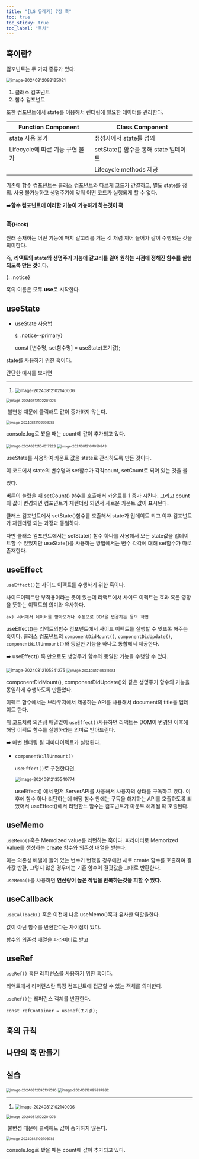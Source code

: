 ```yaml
---
title: "[LG 유레카] 7장 훅"
toc: true
toc_sticky: true
toc_label: "목차"
---
```


## 훅이란?

컴포넌트는 두 가지 종류가 있다.

<img src="/../../images/2024-08-12-훅/image-20240812093125021.png" alt="image-20240812093125021" style="zoom:80%;" />

1. 클래스 컴포넌트
2. 함수 컴포넌트

또한 컴포넌트에서 state를 이용해서 렌더링에 필요한 데이터를 관리한다.

| Function Component              | Class Component                       |
| ------------------------------- | ------------------------------------- |
| state 사용 불가                 | 생성자에서 state를 정의               |
| Lifecycle에 따른 기능 구현 불가 | setState() 함수를 통해 state 업데이트 |
|                                 | Lifecycle methods 제공                |

기존에 함수 컴포넌트는 클래스 컴포넌트와 다르게 코드가 간결하고, 별도 state를 정의. 사용 불가능하고 생명주기에 맞춰 어떤 코드가 실행되게 할 수 없다.

➡️**함수 컴포넌트에 이러한 기능이 가능하게 하는것이 <span class="hlm">훅</span>**



### 훅<small>(Hook)</small>

원래 존재하는 어떤 기능에 마치 갈고리를 거는 것 처럼 끼어 들어가 같이 수행되는 것을 의미한다.

즉, <span class="hlm">**리액트의 state와 생명주기 기능에 갈고리를 걸어 원하는 시점에 정해진 함수를 실행되도록 만든 것**</span>이다.

{: .notice}

훅의 이름은 모두 **use**로 시작한다.



## useState

- useState 사용법

  {: .notice--primary}

  const [변수명, set함수명] = useState(초기값);

state를 사용하기 위한 훅이다.

간단한 예시를 보자면



---

1. <img src="/../../images/2024-08-12-훅/image-20240812102140006.png" alt="image-20240812102140006" style="zoom:80%;" />

<img src="../../../images/2024-08-12-훅/image-20240812102201076.png" alt="image-20240812102201076" style="zoom:67%;" />

​		불변성 때문에 클릭해도 값이 증가하지 않는다.

<img src="/../../images/2024-08-12-훅/image-20240812102703785.png" alt="image-20240812102703785" style="zoom:65%;" />

console.log로 봤을 때는 count에 값이 추가되고 있다.



<img src="/../../images/2024-08-12-훅/image-20240812104017228.png" alt="image-20240812104017228" style="zoom:67%;" />

<img src="/../../images/2024-08-12-훅/image-20240812104059843.png" alt="image-20240812104059843" style="zoom:65%;" />



useState를 사용하여 카운트 값을 state로 관리하도록 만든 것이다.

이 코드에서 state의 변수명과 set함수가 각각count, setCount로 되어 있는 것을 볼 

있다.

버튼이 눌렸을 때 setCount() 함수를 호출해서 카운트를 1 증가 시킨다. 그리고 count의 값이 변경되면 컴포넌트가 재렌더링 되면서 새로운 카운트 값이 표시된다.



클래스 컴포넌트에서 setState()함수를 호출해서 state가 업데이트 되고 이후 컴포넌트가 재렌더링 되는 과정과 동일하다. 

다만 클래스 컴포넌트에서는 setState() 함수 하나를 사용해서 모든 state값을 업데이트할 수 있었지만 useState()를 사용하는 방법에서는 변수 각각에 대해 set함수가 따로 존재한다.

## useEffect

`useEffect()`는  사이드 이펙트를 수행하기 위한 훅이다. 

사이드이펙트란 부작용이라는 뜻이 있는데 리액트에서 사이드 이펙트는  효과 혹은 영향을 뜻하는 이펙트의 의미와 유사하다.

`ex) 서버에서 데이터를 받아오거나 수동으로 DOM을 변경하는 등의 작업`



useEffect()는 리액트의함수 컴포넌트에서 사이드 이펙트를 실행할 수 잇또록 해주는 훅이다. 클래스 컴포넌트의 `componentDidMount()`, `componentDidUpdate()`, `componentWillUnmount()`와 동일한 기능을 하나로 통합해서 제공한다.

➡️ useEffect() 훅 만으로도 생명주기 함수와 동일한 기능을 수행할 수 있다.

<img src="/../../images/2024-08-12-훅/image-20240812105241275.png" alt="image-20240812105241275" style="zoom:80%;" />

<img src="/../../images/2024-08-12-훅/image-20240812105311084.png" alt="image-20240812105311084" style="zoom:67%;" />

componentDidMount(), componentDidUpdate()와 같은 생명주기 함수의 기능을 동일하게 수행하도록 만들었다.



이펙트 함수에서는 브라우저에서 제공하는 API를 사용해서 document의 title을 업데이트 한다.



위 코드처럼 의존성 배열없이 `useEffect()`사용하면 리액트는 DOM이 변경된 이후에 해당 이펙트 함수를 실행하라는 의미로 받아드린다.

➡️ 매번 렌더링 될 때마다이펙트가 실행된다.



- `componentWillUnmount()`

  `useEffect()`로 구현한다면,

  <img src="/../../images/2024-08-12-훅/image-20240812135540774.png" alt="image-20240812135540774" style="zoom:80%;" />

  useEffect() 에서 먼저 ServerAPI를 사용해서 사용자의 상태를 구독하고 있다. 이후에 함수 하나 리턴하는데 해당 함수 안에는 구독을 해지하는 API를 호출하도록 되었어서 useEffect()에서 리턴한느 함수는 컴포넌트가 마운트 해제될 때 호출된다.

## useMemo

`useMemo()`훅은 Memoized value를 리턴하는 훅이다. 파라미터로 Memorized Value를 생성하는 create 함수와 의존성 배열을 받는다.

이는 의존성 배열에 들어 있는 변수가 변했을 경우에만 새로 create 함수를 호출하여 결과값 반환, 그렇지 않은 경우에는 기존 함수이 결괏값을 그대로 반환한다.

`useMemo()`를 사용하면 **연산량이 높은 작업을 반복하는것을 피할 수 있다.**

## useCallback

`useCallback()` 훅은 이전에 나온 useMemo()훅과 유사한 역할을한다.

값이 아닌 함수를 반환한다는 차이점이 있다.

함수의 의존성 배열을 파라미터로 받고 

## useRef

`useRef()` 훅은 레퍼런스를 사용하기 위한 훅이다.

리액트에서 리퍼런스란 특정 컴포넌트에 접근할 수 있는 객체를 의미한다.

`useRef()`는 레퍼런스 객체를 반환한다.

`const refContainer = useRef(초기값);`

## 훅의 규칙

## 나만의 훅 만들기

## 실습

<img src="/../../images/2024-08-12-훅/image-20240812095135590.png" alt="image-20240812095135590" style="zoom:67%;" />

<img src="/../../images/2024-08-12-훅/image-20240812095237982.png" alt="image-20240812095237982" style="zoom:67%;" />



---

1. <img src="../../../images/2024-08-12-훅/image-20240812102140006.png" alt="image-20240812102140006" style="zoom:80%;" />

<img src="../../../images/2024-08-12-훅/image-20240812102201076.png" alt="image-20240812102201076" style="zoom:67%;" />

​		불변성 때문에 클릭해도 값이 증가하지 않는다.

<img src="../../../images/2024-08-12-훅/image-20240812102703785.png" alt="image-20240812102703785" style="zoom:65%;" />

console.log로 봤을 때는 count에 값이 추가되고 있다.

